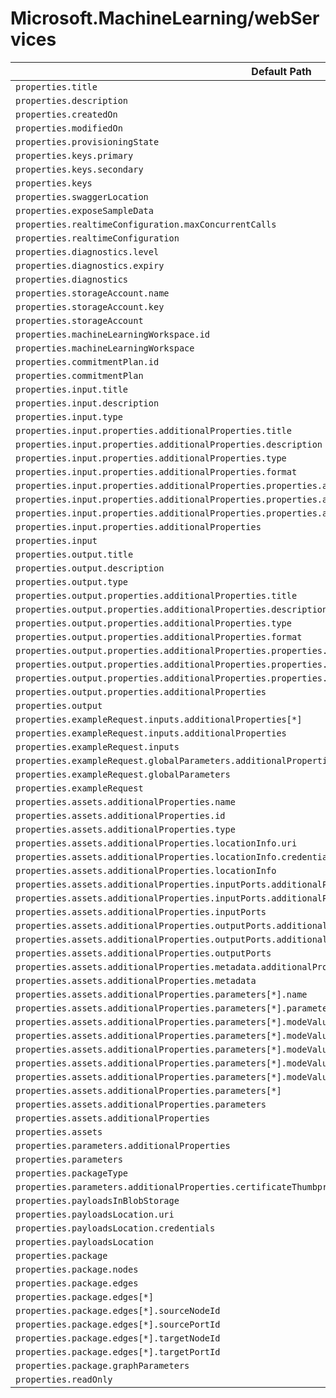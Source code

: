 # Microsoft.MachineLearning/webServices

| Default Path | Alias |
|---|---|
| `properties.title` | `Microsoft.MachineLearning/webServices/title` |
| `properties.description` | `Microsoft.MachineLearning/webServices/description` |
| `properties.createdOn` | `Microsoft.MachineLearning/webServices/createdOn` |
| `properties.modifiedOn` | `Microsoft.MachineLearning/webServices/modifiedOn` |
| `properties.provisioningState` | `Microsoft.MachineLearning/webServices/provisioningState` |
| `properties.keys.primary` | `Microsoft.MachineLearning/webServices/keys.primary` |
| `properties.keys.secondary` | `Microsoft.MachineLearning/webServices/keys.secondary` |
| `properties.keys` | `Microsoft.MachineLearning/webServices/keys` |
| `properties.swaggerLocation` | `Microsoft.MachineLearning/webServices/swaggerLocation` |
| `properties.exposeSampleData` | `Microsoft.MachineLearning/webServices/exposeSampleData` |
| `properties.realtimeConfiguration.maxConcurrentCalls` | `Microsoft.MachineLearning/webServices/realtimeConfiguration.maxConcurrentCalls` |
| `properties.realtimeConfiguration` | `Microsoft.MachineLearning/webServices/realtimeConfiguration` |
| `properties.diagnostics.level` | `Microsoft.MachineLearning/webServices/diagnostics.level` |
| `properties.diagnostics.expiry` | `Microsoft.MachineLearning/webServices/diagnostics.expiry` |
| `properties.diagnostics` | `Microsoft.MachineLearning/webServices/diagnostics` |
| `properties.storageAccount.name` | `Microsoft.MachineLearning/webServices/storageAccount.name` |
| `properties.storageAccount.key` | `Microsoft.MachineLearning/webServices/storageAccount.key` |
| `properties.storageAccount` | `Microsoft.MachineLearning/webServices/storageAccount` |
| `properties.machineLearningWorkspace.id` | `Microsoft.MachineLearning/webServices/machineLearningWorkspace.id` |
| `properties.machineLearningWorkspace` | `Microsoft.MachineLearning/webServices/machineLearningWorkspace` |
| `properties.commitmentPlan.id` | `Microsoft.MachineLearning/webServices/commitmentPlan.id` |
| `properties.commitmentPlan` | `Microsoft.MachineLearning/webServices/commitmentPlan` |
| `properties.input.title` | `Microsoft.MachineLearning/webServices/input.title` |
| `properties.input.description` | `Microsoft.MachineLearning/webServices/input.description` |
| `properties.input.type` | `Microsoft.MachineLearning/webServices/input.type` |
| `properties.input.properties.additionalProperties.title` | `Microsoft.MachineLearning/webServices/input.additionalProperties.title` |
| `properties.input.properties.additionalProperties.description` | `Microsoft.MachineLearning/webServices/input.additionalProperties.description` |
| `properties.input.properties.additionalProperties.type` | `Microsoft.MachineLearning/webServices/input.additionalProperties.type` |
| `properties.input.properties.additionalProperties.format` | `Microsoft.MachineLearning/webServices/input.additionalProperties.format` |
| `properties.input.properties.additionalProperties.properties.additionalProperties.type` | `Microsoft.MachineLearning/webServices/input.additionalProperties.additionalProperties.type` |
| `properties.input.properties.additionalProperties.properties.additionalProperties.format` | `Microsoft.MachineLearning/webServices/input.additionalProperties.additionalProperties.format` |
| `properties.input.properties.additionalProperties.properties.additionalProperties` | `Microsoft.MachineLearning/webServices/input.additionalProperties.additionalProperties` |
| `properties.input.properties.additionalProperties` | `Microsoft.MachineLearning/webServices/input.additionalProperties` |
| `properties.input` | `Microsoft.MachineLearning/webServices/input` |
| `properties.output.title` | `Microsoft.MachineLearning/webServices/output.title` |
| `properties.output.description` | `Microsoft.MachineLearning/webServices/output.description` |
| `properties.output.type` | `Microsoft.MachineLearning/webServices/output.type` |
| `properties.output.properties.additionalProperties.title` | `Microsoft.MachineLearning/webServices/output.additionalProperties.title` |
| `properties.output.properties.additionalProperties.description` | `Microsoft.MachineLearning/webServices/output.additionalProperties.description` |
| `properties.output.properties.additionalProperties.type` | `Microsoft.MachineLearning/webServices/output.additionalProperties.type` |
| `properties.output.properties.additionalProperties.format` | `Microsoft.MachineLearning/webServices/output.additionalProperties.format` |
| `properties.output.properties.additionalProperties.properties.additionalProperties.type` | `Microsoft.MachineLearning/webServices/output.additionalProperties.additionalProperties.type` |
| `properties.output.properties.additionalProperties.properties.additionalProperties.format` | `Microsoft.MachineLearning/webServices/output.additionalProperties.additionalProperties.format` |
| `properties.output.properties.additionalProperties.properties.additionalProperties` | `Microsoft.MachineLearning/webServices/output.additionalProperties.additionalProperties` |
| `properties.output.properties.additionalProperties` | `Microsoft.MachineLearning/webServices/output.additionalProperties` |
| `properties.output` | `Microsoft.MachineLearning/webServices/output` |
| `properties.exampleRequest.inputs.additionalProperties[*]` | `Microsoft.MachineLearning/webServices/exampleRequest.inputs.additionalProperties[*]` |
| `properties.exampleRequest.inputs.additionalProperties` | `Microsoft.MachineLearning/webServices/exampleRequest.inputs.additionalProperties` |
| `properties.exampleRequest.inputs` | `Microsoft.MachineLearning/webServices/exampleRequest.inputs` |
| `properties.exampleRequest.globalParameters.additionalProperties` | `Microsoft.MachineLearning/webServices/exampleRequest.globalParameters.additionalProperties` |
| `properties.exampleRequest.globalParameters` | `Microsoft.MachineLearning/webServices/exampleRequest.globalParameters` |
| `properties.exampleRequest` | `Microsoft.MachineLearning/webServices/exampleRequest` |
| `properties.assets.additionalProperties.name` | `Microsoft.MachineLearning/webServices/assets.additionalProperties.name` |
| `properties.assets.additionalProperties.id` | `Microsoft.MachineLearning/webServices/assets.additionalProperties.id` |
| `properties.assets.additionalProperties.type` | `Microsoft.MachineLearning/webServices/assets.additionalProperties.type` |
| `properties.assets.additionalProperties.locationInfo.uri` | `Microsoft.MachineLearning/webServices/assets.additionalProperties.locationInfo.uri` |
| `properties.assets.additionalProperties.locationInfo.credentials` | `Microsoft.MachineLearning/webServices/assets.additionalProperties.locationInfo.credentials` |
| `properties.assets.additionalProperties.locationInfo` | `Microsoft.MachineLearning/webServices/assets.additionalProperties.locationInfo` |
| `properties.assets.additionalProperties.inputPorts.additionalProperties.type` | `Microsoft.MachineLearning/webServices/assets.additionalProperties.inputPorts.additionalProperties.type` |
| `properties.assets.additionalProperties.inputPorts.additionalProperties` | `Microsoft.MachineLearning/webServices/assets.additionalProperties.inputPorts.additionalProperties` |
| `properties.assets.additionalProperties.inputPorts` | `Microsoft.MachineLearning/webServices/assets.additionalProperties.inputPorts` |
| `properties.assets.additionalProperties.outputPorts.additionalProperties.type` | `Microsoft.MachineLearning/webServices/assets.additionalProperties.outputPorts.additionalProperties.type` |
| `properties.assets.additionalProperties.outputPorts.additionalProperties` | `Microsoft.MachineLearning/webServices/assets.additionalProperties.outputPorts.additionalProperties` |
| `properties.assets.additionalProperties.outputPorts` | `Microsoft.MachineLearning/webServices/assets.additionalProperties.outputPorts` |
| `properties.assets.additionalProperties.metadata.additionalProperties` | `Microsoft.MachineLearning/webServices/assets.additionalProperties.metadata.additionalProperties` |
| `properties.assets.additionalProperties.metadata` | `Microsoft.MachineLearning/webServices/assets.additionalProperties.metadata` |
| `properties.assets.additionalProperties.parameters[*].name` | `Microsoft.MachineLearning/webServices/assets.additionalProperties.parameters[*].name` |
| `properties.assets.additionalProperties.parameters[*].parameterType` | `Microsoft.MachineLearning/webServices/assets.additionalProperties.parameters[*].parameterType` |
| `properties.assets.additionalProperties.parameters[*].modeValuesInfo.additionalProperties.interfaceString` | `Microsoft.MachineLearning/webServices/assets.additionalProperties.parameters[*].modeValuesInfo.additionalProperties.interfaceString` |
| `properties.assets.additionalProperties.parameters[*].modeValuesInfo.additionalProperties.parameters[*]` | `Microsoft.MachineLearning/webServices/assets.additionalProperties.parameters[*].modeValuesInfo.additionalProperties.parameters[*]` |
| `properties.assets.additionalProperties.parameters[*].modeValuesInfo.additionalProperties.parameters` | `Microsoft.MachineLearning/webServices/assets.additionalProperties.parameters[*].modeValuesInfo.additionalProperties.parameters` |
| `properties.assets.additionalProperties.parameters[*].modeValuesInfo.additionalProperties` | `Microsoft.MachineLearning/webServices/assets.additionalProperties.parameters[*].modeValuesInfo.additionalProperties` |
| `properties.assets.additionalProperties.parameters[*].modeValuesInfo` | `Microsoft.MachineLearning/webServices/assets.additionalProperties.parameters[*].modeValuesInfo` |
| `properties.assets.additionalProperties.parameters[*]` | `Microsoft.MachineLearning/webServices/assets.additionalProperties.parameters[*]` |
| `properties.assets.additionalProperties.parameters` | `Microsoft.MachineLearning/webServices/assets.additionalProperties.parameters` |
| `properties.assets.additionalProperties` | `Microsoft.MachineLearning/webServices/assets.additionalProperties` |
| `properties.assets` | `Microsoft.MachineLearning/webServices/assets` |
| `properties.parameters.additionalProperties` | `Microsoft.MachineLearning/webServices/parameters.additionalProperties` |
| `properties.parameters` | `Microsoft.MachineLearning/webServices/parameters` |
| `properties.packageType` | `Microsoft.MachineLearning/webServices/packageType` |
| `properties.parameters.additionalProperties.certificateThumbprint` | `Microsoft.MachineLearning/webServices/parameters.additionalProperties.certificateThumbprint` |
| `properties.payloadsInBlobStorage` | `Microsoft.MachineLearning/webServices/payloadsInBlobStorage` |
| `properties.payloadsLocation.uri` | `Microsoft.MachineLearning/webServices/payloadsLocation.uri` |
| `properties.payloadsLocation.credentials` | `Microsoft.MachineLearning/webServices/payloadsLocation.credentials` |
| `properties.payloadsLocation` | `Microsoft.MachineLearning/webServices/payloadsLocation` |
| `properties.package` | `Microsoft.MachineLearning/webServices/Graph.package` |
| `properties.package.nodes` | `Microsoft.MachineLearning/webServices/Graph.package.nodes` |
| `properties.package.edges` | `Microsoft.MachineLearning/webServices/Graph.package.edges` |
| `properties.package.edges[*]` | `Microsoft.MachineLearning/webServices/Graph.package.edges[*]` |
| `properties.package.edges[*].sourceNodeId` | `Microsoft.MachineLearning/webServices/Graph.package.edges[*].sourceNodeId` |
| `properties.package.edges[*].sourcePortId` | `Microsoft.MachineLearning/webServices/Graph.package.edges[*].sourcePortId` |
| `properties.package.edges[*].targetNodeId` | `Microsoft.MachineLearning/webServices/Graph.package.edges[*].targetNodeId` |
| `properties.package.edges[*].targetPortId` | `Microsoft.MachineLearning/webServices/Graph.package.edges[*].targetPortId` |
| `properties.package.graphParameters` | `Microsoft.MachineLearning/webServices/Graph.package.graphParameters` |
| `properties.readOnly` | `Microsoft.MachineLearning/webServices/readOnly` |

